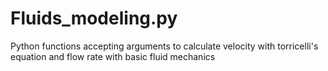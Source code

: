 # Fluids_modeling.py
Python functions accepting arguments to calculate velocity with torricelli's equation and flow rate with basic fluid mechanics
